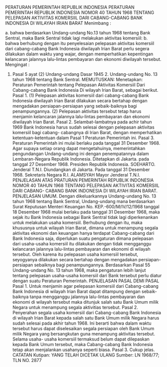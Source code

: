  PERATURAN PEMERINTAH REPUBLIK INDONESIA PERATURAN PEMERINTAH REPUBLIK INDONESIA NOMOR 40 TAHUN 1968 TENTANG PELEPASAN AKTIVITAS KOMERSIIL DARI CABANG-CABANG BANK INDONESIA DI WILAYAH IRIAN BARAT
Menimbang :

a. bahwa berdasarkan Undang-undang No.13 tahun 1968 tentang Bank Sentral, maka Bank Sentral tidak lagi melakukan aktivitas komersiil:
b. bahwa berhubung dengan itu penyelesaian pelepasan aktivitas komersiil dari cabang-cabang Bank Indonesia diwilayah Irian Barat perlu segera dilakukan dalam waktu yang wajar, dengan memperhatikan kepentingan kelancaran jalannya lalu-lintas pembayaran dan ekonomi diwilayah tersebut.
Mengingat :

1. Pasal 5 ayat (2) Undang-undang Dasar 1945 2. Undang-undang No. 13 tahun 1968 tentang Bank Sentral.
MEMUTUSKAN:
 Menetapkan: Peraturan Pemerintah tentang Pelepasan Aktivitas Komersiil Dari Cabang-cabang Bank Indonesia Di wilayah Irian Barat, sebagai berikut. Pasal 1.
(1) Pelepasan aktivitas komersiil dari cabang-cabang Bank Indonesia diwilayah Irian Barat dilakukan secara bertahap dengan mengadakan persiapan-persiapan yang sebaik-baiknya bagi penampungannya. (2) Pelepasan aktivitas tersebut tetap harus menjamin kelancaran jalannya lalu-lintas pembayaran dan ekonomi diwilayah Irian Barat. Pasal 2. Selambat-lambatnya pada achir tahun 1969 Bank Indonesia harus sudah selesai dengan pelepasan aktivitas komersiil bagi cabang- cabangnya di Irian Barat, dengan memperhatikan ketentuan-ketentuan dalam Pasal 1 Peraturan Pemerintah ini. Pasal 3. Peraturan Pemerintah ini mulai berlaku pada tanggal 31 Desember 1968. Agar supaya setiap orang dapat mengetahuinya, memerintahkan pengundangan Undang-undang ini dengan penempatannya dalam Lembaran-Negara Republik Indonesia. Ditetapkan di Jakarta. pada tanggal 27 Desember 1968. Presiden Republik Indonesia. SOEHARTO. Jenderal T.N.I. Diundangkan di Jakarta. Pada tanggal 31 Desember 1968. Sekretaris Negara R.I. ALAMSYAH Mayor Jenderal T.N.I. PENJELASAN ATAS PRATURAN PEMERINTAH REPUBLIK INDONESIA NOMOR 40 TAHUN 1968 TENTANG PELEPASAN AKTIVITAS KOMERSIIL DARI CABANG- CABANG BANK INDONESIA DI WILAYAH IRIAN BARAT. PENJELASAN UMUM. Dengan dikeluarkannya Undang-undang No. 13 tahun 1968 tentang Bank Sentral, Undang-undang mana berdasarkan Surat Keputusan Menteri Keuangan No. KEP.-600/M/IV/12/1968 tanggal 18 Desember 1968 mulai berlaku pada tanggal 31 Desember 1968, maka sejak itu Bank Indonesia sebagai Bank Sentral tidak lagi diperkenankan untuk melakukan usaha komersiil. Berhubung dengan itu, maka khususnya untuk wilayah Irian Barat, dimana untuk menampung segala aktivitas ekonomi dan keuangan hanya terdapat Cabang-cabang dari Bank Indonesia saja, diperlukan suatu pengaturan dimana pelepasan dari usaha-usaha komersiil itu dilakukan dengan tidak mengganggu kelancaran jalannya lalu-lintas pembayaran dan ekonomi di wilayah tersebut. Oleh karena itu pelepasan usaha komersiil tersebut, seyogyanya dilakukan secara bertahap dengan mengadakan persiapan- persiapan sebaiknya bagi penampungannya. Berdasarkan Pasal 55 Undang-undang No. 13 tahun 1968, maka pengaturan lebih lanjut tentang pelepasan usaha-usaha komersiil dari Bank tersebut perlu diatur dengan suatu Peraturan Pemerintah. PENJELASAN PASAL DEMI PASAL Pasal 1. Untuk menjamin agar pelepasan komersiil dari Cabang-cabang Bank Indonesia di wilayah Irian Barat dapat ditampung dengan sebaik-baiknya tanpa mengganggu jalannya lalu-lintas pembayaran dan ekonomi di wilayah tersebut maka ditunjuk salah satu Bank Umum milik Negara untuk menampung segala aktivitias tersebut. Pasal 2. Penyerahan segala usaha komersiil dari Cabang-cabang Bank Indonesia di wilayah Irian Barat kepada salah satu Bank Umum milik Negara harus sudah selesai pada akhir tahun 1968. Ini berarti bahwa dalam waktu tersebut harus dapat diselesaikan segala persiapan oleh Bank Umum milik Negara yang bersangkutan guna menampung aktivitas tersebut. Selama usaha- usaha komersiil termaksud belum dapat dilepaskan kepada Bank Umum tersebut, maka Cabang-cabang Bank Indonesia tetap akan menjalankan usahanya seperti biasa. Pasal 3. Cukup jelas. CATATAN Kutipan: YANG TELAH DICETAK ULANG Sumber: LN 1968/77; TLN NO. 2877
